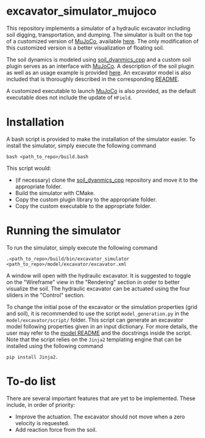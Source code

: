 # excavator_simulator_mujoco
This repository implements a simulator of a hydraulic excavator including soil digging, transportation, and dumping.
The simulator is built on the top of a customized version of [MuJoCo][MuJoCo], available [here][Mujoco2].
The only modification of this customized version is a better visualization of floating soil.

The soil dynamics is modeled using [soil_dyanmics_cpp][soil simulator] and a custom soil plugin serves as an interface with [MuJoCo][MuJoCo].
A description of the soil plugin as well as an usage example is provided [here][soil README].
An excavator model is also included that is thoroughly described in the corresponding [README](model/excavator/README.md).

A customized executable to launch [MuJoCo][MuJoCo] is also provided, as the default executable does not include the update of `HField`.

# Installation
A bash script is provided to make the installation of the simulator easier.
To install the simulator, simply execute the following command
```
bash <path_to_repo>/build.bash
```

This script would:
- (if necessary) clone the [soil_dyanmics_cpp][soil simulator] repository and move it to the appropriate folder.
- Build the simulator with CMake.
- Copy the custom plugin library to the appropriate folder.
- Copy the custom executable to the appropriate folder.

# Running the simulator
To run the simulator, simply execute the following command
```
.<path_to_repo>/build/bin/excavator_simulator <path_to_repo>/model/excavator/excavator.xml
```

A window will open with the hydraulic excavator.
It is suggested to toggle on the "Wireframe" view in the "Rendering" section in order to better visualize the soil.
The hydraulic excavator can be actuated using the four sliders in the "Control" section.

To change the initial pose of the excavator or the simulation properties (grid and soil), it is recommended to use the script `model_generation.py` in the `model/excavator/script/` folder.
This script can generate an excavator model following properties given in an input dictionary.
For more details, the user may refer to the [model README](model/excavator/README.md) and the docstrings inside the script.
Note that the script relies on the `Jinja2` templating engine that can be installed using the following command
```
pip install Jinja2.
```

# To-do list
There are several important features that are yet to be implemented.
These include, in order of priority:

- Improve the actuation. The excavator should not move when a zero velocity is requested.
- Add reaction force from the soil.

[MuJoCo]: https://mujoco.org/
[MuJoCo2]: https://github.com/KennyVilella/mujoco
[soil simulator]: https://github.com/KennyVilella/soil_dynamics_cpp
[soil README]: plugin/soil/README.md
